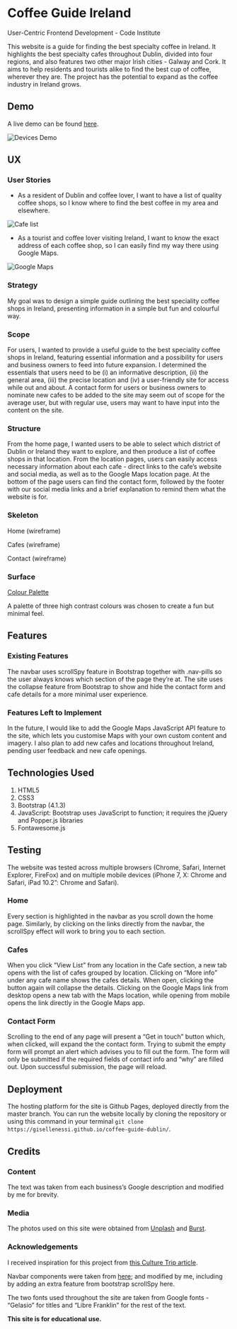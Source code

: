 # Coffee Guide Ireland
User-Centric Frontend Development - Code Institute

This website is a guide for finding the best specialty coffee in Ireland. It highlights the best specialty cafes throughout Dublin, divided into four regions, and also features two other major Irish cities - Galway and Cork. It aims to help residents and tourists alike to find the best cup of coffee, wherever they are. The project has the potential to expand as the coffee industry in Ireland grows.

## Demo
A live demo can be found [here](https://gisellenessi.github.io/coffee-guide-dublin/).

![Devices Demo](https://github.com/GiselleNessi/coffee-guide-dublin/blob/master/assets/images/coffee-guide-mockup.png "Devices Demo")


## UX

### User Stories

- As a resident of Dublin and coffee lover, I want to have a list of quality coffee shops, so I know where to find the best coffee in my area and elsewhere.

![Cafe list](https://github.com/GiselleNessi/coffee-guide-dublin/blob/master/assets/images/cafe-list.png "Cafe list")


- As a tourist and coffee lover visiting Ireland, I want to know the exact address of each coffee shop, so I can easily find my way there using Google Maps.

![Google Maps](https://github.com/GiselleNessi/coffee-guide-dublin/blob/master/assets/images/google-maps.gif "Google Maps")

### Strategy
My goal was to design a simple guide outlining the best speciality coffee shops in Ireland, presenting information in a simple but fun and colourful way.

### Scope
For users, I wanted to provide a useful guide to the best speciality coffee shops in Ireland, featuring essential information and a possibility for users and business owners to feed into future expansion. 
I determined the essentials that users need to be (i) an informative description, (ii) the general area, (iii) the precise location and (iv) a user-friendly site for access while out and about.
A contact form for users or business owners to nominate new cafes to be added to the site may seem out of scope for the average user, but with regular use, users may want to have input into the content on the site.

### Structure
From the home page, I wanted users to be able to select which district of Dublin or Ireland they want to explore, and then produce a list of coffee shops in that location. From the location pages, users can easily access necessary information about each cafe - direct links to the cafe’s website and social media, as well as to the Google Maps location page.
At the bottom of the page users can find the contact form, followed by the footer with our social media links and a brief explanation to remind them what the website is for.

### Skeleton

Home (wireframe)

Cafes (wireframe)

Contact (wireframe)

### Surface

[Colour Palette](https://github.com/GiselleNessi/coffee-guide-dublin/blob/master/assets/images/colourpallets.png)

A palette of three high contrast colours was chosen to create a fun but minimal feel. 

## Features

### Existing Features
The navbar uses scrollSpy feature in Bootstrap together with .nav-pills so the user always knows which section of the page they’re at.
The site uses the collapse feature from Bootstrap to show and hide the contact form and cafe details for a more minimal user experience.

### Features Left to Implement
In the future, I would like to add the Google Maps JavaScript API feature to the site, which lets you customise Maps with your own custom content and imagery.
I also plan to add new cafes and locations throughout Ireland, pending user feedback and new cafe openings. 

## Technologies Used

1. HTML5
2. CSS3
3. Bootstrap (4.1.3)
4. JavaScript: Bootstrap uses JavaScript to function; it requires the jQuery and Popper.js libraries
5. Fontawesome.js

## Testing
The website was tested across multiple browsers (Chrome, Safari, Internet Explorer, FireFox) and on multiple mobile devices (iPhone 7, X: Chrome and Safari, iPad 10.2”: Chrome and Safari). 

### Home
Every section is highlighted in the navbar as you scroll down the home page. Similarly, by clicking on the links directly from the navbar, the scrollSpy effect will work to bring you to each section.

### Cafes
When you click “View List” from any location in the Cafe section, a new tab opens with the list of cafes grouped by location. Clicking on “More info” under any cafe name shows the cafes details. When open, clicking the button again will collapse the details. 
Clicking on the Google Maps link from desktop opens a new tab with the Maps location, while opening from mobile opens the link directly in the Google Maps app.

### Contact Form
Scrolling to the end of any page will present a “Get in touch” button which, when clicked, will expand the the contact form. Trying to submit the empty form will prompt an alert which advises you to fill out the form. The form will only be submitted if the required fields of contact info and “why” are filled out. Upon successful submission, the page will reload.

## Deployment
The hosting platform for the site is Github Pages, deployed directly from the master branch. You can run the website locally by cloning the repository or using this command in your terminal `git clone https://gisellenessi.github.io/coffee-guide-dublin/`.

## Credits

### Content
The text was taken from each business’s Google description and modified by me for brevity.

### Media
The photos used on this site were obtained from [Unplash](https://unsplash.com/) and [Burst](https://burst.shopify.com/coffee).

### Acknowledgements
I received inspiration for this project from [this Culture Trip article](https://theculturetrip.com/europe/ireland/articles/the-10-best-independent-cafes-in-dublin/).

Navbar components were taken from [here](https://getbootstrap.com/docs/4.0/components/navs/); and modified by me, including by adding an extra feature from bootstrap scrollSpy here.

The two fonts used throughout the site are taken from Google fonts - “Gelasio” for titles and “Libre Franklin” for the rest of the text.

**This site is for educational use.**

